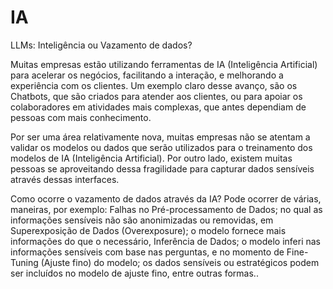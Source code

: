 # IA
LLMs: Inteligência ou Vazamento de dados?

Muitas empresas estão utilizando ferramentas de IA (Inteligência Artificial) para acelerar os negócios, facilitando a interação, e melhorando a experiência com os clientes. Um exemplo claro desse avanço, são os Chatbots, que são criados para atender aos clientes, ou para apoiar os colaboradores em atividades mais complexas, que antes dependiam de pessoas com mais conhecimento.

Por ser uma área relativamente nova, muitas empresas não se atentam a validar os modelos ou dados que serão utilizados para o treinamento dos modelos de IA (Inteligência Artificial). Por outro lado, existem muitas pessoas se aproveitando dessa fragilidade para capturar dados sensíveis através dessas interfaces. 

Como ocorre o vazamento de dados através da IA? Pode ocorrer de várias, maneiras, por exemplo: Falhas no Pré-processamento de Dados; no qual as informações sensíveis não são anonimizadas ou removidas, em Superexposição de Dados (Overexposure); o modelo fornece mais informações do que o necessário, Inferência de Dados; o modelo inferi nas informações sensíveis com base nas perguntas, e no momento de Fine-Tuning (Ajuste fino) do modelo; os dados sensíveis ou estratégicos podem ser incluídos no modelo de ajuste fino, entre outras formas..
